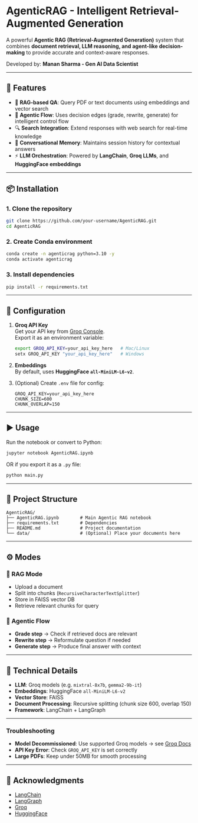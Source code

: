 # AgenticRAG - Intelligent Retrieval-Augmented Generation

A powerful **Agentic RAG (Retrieval-Augmented Generation)** system that combines **document retrieval, LLM reasoning, and agent-like decision-making** to provide accurate and context-aware responses.  

Developed by: **Manan Sharma - Gen AI Data Scientist**  

---

## 🌟 Features
- 📄 **RAG-based QA**: Query PDF or text documents using embeddings and vector search  
- 🧠 **Agentic Flow**: Uses decision edges (grade, rewrite, generate) for intelligent control flow  
- 🔍 **Search Integration**: Extend responses with web search for real-time knowledge  
- 💬 **Conversational Memory**: Maintains session history for contextual answers  
- ⚡ **LLM Orchestration**: Powered by **LangChain**, **Groq LLMs**, and **HuggingFace embeddings**  

---

## 📦 Installation

### 1. Clone the repository
```bash
git clone https://github.com/your-username/AgenticRAG.git
cd AgenticRAG
```

### 2. Create Conda environment
```bash
conda create -n agenticrag python=3.10 -y
conda activate agenticrag
```

### 3. Install dependencies
```bash
pip install -r requirements.txt
```

---

## 🔑 Configuration

1. **Groq API Key**  
   Get your API key from [Groq Console](https://console.groq.com/).  
   Export it as an environment variable:
   ```bash
   export GROQ_API_KEY=your_api_key_here   # Mac/Linux
   setx GROQ_API_KEY "your_api_key_here"   # Windows
   ```

2. **Embeddings**  
   By default, uses **HuggingFace `all-MiniLM-L6-v2`**.  

3. (Optional) Create `.env` file for config:
   ```
   GROQ_API_KEY=your_api_key_here
   CHUNK_SIZE=600
   CHUNK_OVERLAP=150
   ```

---

## ▶️ Usage

Run the notebook or convert to Python:

```bash
jupyter notebook AgenticRAG.ipynb
```

OR if you export it as a `.py` file:
```bash
python main.py
```

---

## 📂 Project Structure

```
AgenticRAG/
├── AgenticRAG.ipynb        # Main Agentic RAG notebook
├── requirements.txt        # Dependencies
├── README.md               # Project documentation
└── data/                   # (Optional) Place your documents here
```

---

## ⚙️ Modes

### 🔹 RAG Mode
- Upload a document
- Split into chunks (`RecursiveCharacterTextSplitter`)
- Store in FAISS vector DB
- Retrieve relevant chunks for query

### 🔹 Agentic Flow
- **Grade step** → Check if retrieved docs are relevant  
- **Rewrite step** → Reformulate question if needed  
- **Generate step** → Produce final answer with context  

---

## 🔬 Technical Details
- **LLM**: Groq models (e.g. `mixtral-8x7b`, `gemma2-9b-it`)  
- **Embeddings**: HuggingFace `all-MiniLM-L6-v2`  
- **Vector Store**: FAISS  
- **Document Processing**: Recursive splitting (chunk size 600, overlap 150)  
- **Framework**: LangChain + LangGraph  

---


### Troubleshooting
- **Model Decommissioned**: Use supported Groq models → see [Groq Docs](https://console.groq.com/docs/models)  
- **API Key Error**: Check `GROQ_API_KEY` is set correctly  
- **Large PDFs**: Keep under 50MB for smooth processing  

---

## 🙏 Acknowledgments
- [LangChain](https://www.langchain.com/)  
- [LangGraph](https://github.com/langchain-ai/langgraph)  
- [Groq](https://groq.com/)  
- [HuggingFace](https://huggingface.co/)  
